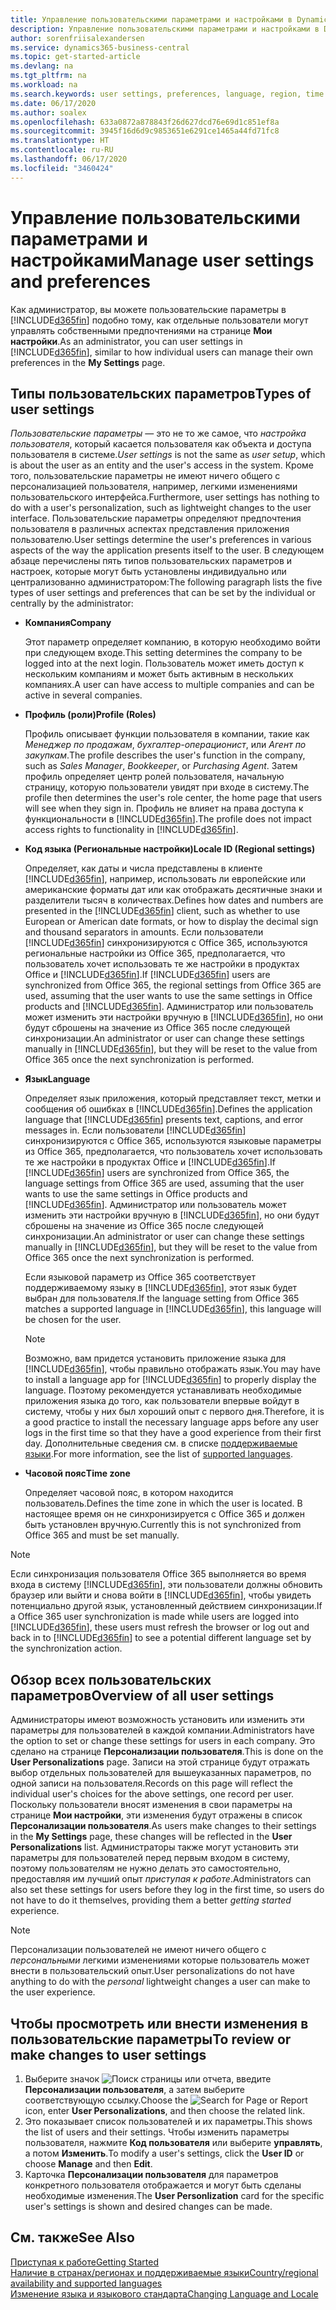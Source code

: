 ```yaml
---
title: Управление пользовательскими параметрами и настройками в Dynamics 365 Business Central
description: Управление пользовательскими параметрами и настройками в Dynamics 365 Business Central.
author: sorenfriisalexandersen
ms.service: dynamics365-business-central
ms.topic: get-started-article
ms.devlang: na
ms.tgt_pltfrm: na
ms.workload: na
ms.search.keywords: user settings, preferences, language, region, time zone, regional settings
ms.date: 06/17/2020
ms.author: soalex
ms.openlocfilehash: 633a0872a878843f26d627dcd76e69d1c851ef8a
ms.sourcegitcommit: 3945f16d6d9c9853651e6291ce1465a44fd71fc8
ms.translationtype: HT
ms.contentlocale: ru-RU
ms.lasthandoff: 06/17/2020
ms.locfileid: "3460424"
---
```

# <a name="manage-user-settings-and-preferences"></a><span data-ttu-id="d9c13-103">Управление пользовательскими параметрами и настройками</span><span class="sxs-lookup"><span data-stu-id="d9c13-103">Manage user settings and preferences</span></span>

<span data-ttu-id="d9c13-104">Как администратор, вы можете пользовательские параметры в [!INCLUDE[d365fin](includes/d365fin_md.md)] подобно тому, как отдельные пользователи могут управлять собственными предпочтениями на странице **Мои настройки**.</span><span class="sxs-lookup"><span data-stu-id="d9c13-104">As an administrator, you can user settings in [!INCLUDE[d365fin](includes/d365fin_md.md)], similar to how individual users can manage their own preferences in the **My Settings** page.</span></span>  

## <a name="types-of-user-settings"></a><span data-ttu-id="d9c13-105">Типы пользовательских параметров</span><span class="sxs-lookup"><span data-stu-id="d9c13-105">Types of user settings</span></span>

<span data-ttu-id="d9c13-106">*Пользовательские параметры* — это не то же самое, что *настройка пользователя*, который касается пользователя как объекта и доступа пользователя в системе.</span><span class="sxs-lookup"><span data-stu-id="d9c13-106">*User settings* is not the same as *user setup*, which is about the user as an entity and the user's access in the system.</span></span> <span data-ttu-id="d9c13-107">Кроме того, пользовательские параметры не имеют ничего общего с персонализацией пользователя, например, легкими изменениями пользовательского интерфейса.</span><span class="sxs-lookup"><span data-stu-id="d9c13-107">Furthermore, user settings has nothing to do with a user's personalization, such as lightweight changes to the user interface.</span></span> <span data-ttu-id="d9c13-108">Пользовательские параметры определяют предпочтения пользователя в различных аспектах представления приложения пользователю.</span><span class="sxs-lookup"><span data-stu-id="d9c13-108">User settings determine the user's preferences in various aspects of the way the application presents itself to the user.</span></span> <span data-ttu-id="d9c13-109">В следующем абзаце перечислены пять типов пользовательских параметров и настроек, которые могут быть установлены индивидуально или централизованно администратором:</span><span class="sxs-lookup"><span data-stu-id="d9c13-109">The following paragraph lists the five types of user settings and preferences that can be set by the individual or centrally by the administrator:</span></span>

- <span data-ttu-id="d9c13-110">**Компания**</span><span class="sxs-lookup"><span data-stu-id="d9c13-110">**Company**</span></span>  

  <span data-ttu-id="d9c13-111">Этот параметр определяет компанию, в которую необходимо войти при следующем входе.</span><span class="sxs-lookup"><span data-stu-id="d9c13-111">This setting determines the company to be logged into at the next login.</span></span> <span data-ttu-id="d9c13-112">Пользователь может иметь доступ к нескольким компаниям и может быть активным в нескольких компаниях.</span><span class="sxs-lookup"><span data-stu-id="d9c13-112">A user can have access to multiple companies and can be active in several companies.</span></span>

- <span data-ttu-id="d9c13-113">**Профиль (роли)**</span><span class="sxs-lookup"><span data-stu-id="d9c13-113">**Profile (Roles)**</span></span>  

  <span data-ttu-id="d9c13-114">Профиль описывает функции пользователя в компании, такие как *Менеджер по продажам*, *бухгалтер-операционист*, или *Агент по закупкам*.</span><span class="sxs-lookup"><span data-stu-id="d9c13-114">The profile describes the user's function in the company, such as *Sales Manager*, *Bookkeeper*, or *Purchasing Agent*.</span></span> <span data-ttu-id="d9c13-115">Затем профиль определяет центр ролей пользователя, начальную страницу, которую пользователи увидят при входе в систему.</span><span class="sxs-lookup"><span data-stu-id="d9c13-115">The profile then determines the user's role center, the home page that users will see when they sign in.</span></span> <span data-ttu-id="d9c13-116">Профиль не влияет на права доступа к функциональности в [!INCLUDE[d365fin](includes/d365fin_md.md)].</span><span class="sxs-lookup"><span data-stu-id="d9c13-116">The profile does not impact access rights to functionality in [!INCLUDE[d365fin](includes/d365fin_md.md)].</span></span>  

- <span data-ttu-id="d9c13-117">**Код языка (Региональные настройки)**</span><span class="sxs-lookup"><span data-stu-id="d9c13-117">**Locale ID (Regional settings)**</span></span>  

  <span data-ttu-id="d9c13-118">Определяет, как даты и числа представлены в клиенте [!INCLUDE[d365fin](includes/d365fin_md.md)], например, использовать ли европейские или американские форматы дат или как отображать десятичные знаки и разделители тысяч в количествах.</span><span class="sxs-lookup"><span data-stu-id="d9c13-118">Defines how dates and numbers are presented in the [!INCLUDE[d365fin](includes/d365fin_md.md)] client, such as whether to use European or American date formats, or how to display the decimal sign and thousand separators in amounts.</span></span> <span data-ttu-id="d9c13-119">Если пользователи [!INCLUDE[d365fin](includes/d365fin_md.md)] синхронизируются с Office 365, используются региональные настройки из Office 365, предполагается, что пользователь хочет использовать те же настройки в продуктах Office и [!INCLUDE[d365fin](includes/d365fin_md.md)].</span><span class="sxs-lookup"><span data-stu-id="d9c13-119">If [!INCLUDE[d365fin](includes/d365fin_md.md)] users are synchronized from Office 365, the regional settings from Office 365 are used, assuming that the user wants to use the same settings in Office products and [!INCLUDE[d365fin](includes/d365fin_md.md)].</span></span> <span data-ttu-id="d9c13-120">Администратор или пользователь может изменить эти настройки вручную в [!INCLUDE[d365fin](includes/d365fin_md.md)], но они будут сброшены на значение из Office 365 после следующей синхронизации.</span><span class="sxs-lookup"><span data-stu-id="d9c13-120">An administrator or user can change these settings manually in [!INCLUDE[d365fin](includes/d365fin_md.md)], but they will be reset to the value from Office 365 once the next synchronization is performed.</span></span>

- <span data-ttu-id="d9c13-121">**Язык**</span><span class="sxs-lookup"><span data-stu-id="d9c13-121">**Language**</span></span>  

  <span data-ttu-id="d9c13-122">Определяет язык приложения, который представляет текст, метки и сообщения об ошибках в [!INCLUDE[d365fin](includes/d365fin_md.md)].</span><span class="sxs-lookup"><span data-stu-id="d9c13-122">Defines the application language that [!INCLUDE[d365fin](includes/d365fin_md.md)] presents text, captions, and error messages in.</span></span> <span data-ttu-id="d9c13-123">Если пользователи [!INCLUDE[d365fin](includes/d365fin_md.md)] синхронизируются с Office 365, используются языковые параметры из Office 365, предполагается, что пользователь хочет использовать те же настройки в продуктах Office и [!INCLUDE[d365fin](includes/d365fin_md.md)].</span><span class="sxs-lookup"><span data-stu-id="d9c13-123">If [!INCLUDE[d365fin](includes/d365fin_md.md)] users are synchronized from Office 365, the language settings from Office 365 are used, assuming that the user wants to use the same settings in Office products and [!INCLUDE[d365fin](includes/d365fin_md.md)].</span></span> <span data-ttu-id="d9c13-124">Администратор или пользователь может изменить эти настройки вручную в [!INCLUDE[d365fin](includes/d365fin_md.md)], но они будут сброшены на значение из Office 365 после следующей синхронизации.</span><span class="sxs-lookup"><span data-stu-id="d9c13-124">An administrator or user can change these settings manually in [!INCLUDE[d365fin](includes/d365fin_md.md)], but they will be reset to the value from Office 365 once the next synchronization is performed.</span></span>

  <span data-ttu-id="d9c13-125">Если языковой параметр из Office 365 соответствует поддерживаемому языку в [!INCLUDE[d365fin](includes/d365fin_md.md)], этот язык будет выбран для пользователя.</span><span class="sxs-lookup"><span data-stu-id="d9c13-125">If the language setting from Office 365 matches a supported language in [!INCLUDE[d365fin](includes/d365fin_md.md)], this language will be chosen for the user.</span></span>  

  > [!NOTE]
  > <span data-ttu-id="d9c13-126">Возможно, вам придется установить приложение языка для [!INCLUDE[d365fin](includes/d365fin_md.md)], чтобы правильно отображать язык.</span><span class="sxs-lookup"><span data-stu-id="d9c13-126">You may have to install a language app for [!INCLUDE[d365fin](includes/d365fin_md.md)] to properly display the language.</span></span> <span data-ttu-id="d9c13-127">Поэтому рекомендуется устанавливать необходимые приложения языка до того, как пользователи впервые войдут в систему, чтобы у них был хороший опыт с первого дня.</span><span class="sxs-lookup"><span data-stu-id="d9c13-127">Therefore, it is a good practice to install the necessary language apps before any user logs in the first time so that they have a good experience from their first day.</span></span> <span data-ttu-id="d9c13-128">Дополнительные сведения см. в списке [поддерживаемые языки](/dynamics365/business-central/dev-itpro/compliance/apptest-countries-and-translations).</span><span class="sxs-lookup"><span data-stu-id="d9c13-128">For more information, see the list of [supported languages](/dynamics365/business-central/dev-itpro/compliance/apptest-countries-and-translations).</span></span>  
  
- <span data-ttu-id="d9c13-129">**Часовой пояс**</span><span class="sxs-lookup"><span data-stu-id="d9c13-129">**Time zone**</span></span>  

  <span data-ttu-id="d9c13-130">Определяет часовой пояс, в котором находится пользователь.</span><span class="sxs-lookup"><span data-stu-id="d9c13-130">Defines the time zone in which the user is located.</span></span> <span data-ttu-id="d9c13-131">В настоящее время он не синхронизируется с Office 365 и должен быть установлен вручную.</span><span class="sxs-lookup"><span data-stu-id="d9c13-131">Currently this is not synchronized from Office 365 and must be set manually.</span></span>  

> [!NOTE]
> <span data-ttu-id="d9c13-132">Если синхронизация пользователя Office 365 выполняется во время входа в систему [!INCLUDE[d365fin](includes/d365fin_md.md)], эти пользователи должны обновить браузер или выйти и снова войти в [!INCLUDE[d365fin](includes/d365fin_md.md)], чтобы увидеть потенциально другой язык, установленный действием синхронизации.</span><span class="sxs-lookup"><span data-stu-id="d9c13-132">If a Office 365 user synchronization is made while users are logged into [!INCLUDE[d365fin](includes/d365fin_md.md)], these users must refresh the browser or log out and back in to [!INCLUDE[d365fin](includes/d365fin_md.md)] to see a potential different language set by the synchronization action.</span></span>

## <a name="overview-of-all-user-settings"></a><span data-ttu-id="d9c13-133">Обзор всех пользовательских параметров</span><span class="sxs-lookup"><span data-stu-id="d9c13-133">Overview of all user settings</span></span>

<span data-ttu-id="d9c13-134">Администраторы имеют возможность установить или изменить эти параметры для пользователей в каждой компании.</span><span class="sxs-lookup"><span data-stu-id="d9c13-134">Administrators have the option to set or change these settings for users in each company.</span></span> <span data-ttu-id="d9c13-135">Это сделано на странице **Персонализации пользователя**.</span><span class="sxs-lookup"><span data-stu-id="d9c13-135">This is done on the **User Personalizations** page.</span></span> <span data-ttu-id="d9c13-136">Записи на этой странице будут отражать выбор отдельных пользователей для вышеуказанных параметров, по одной записи на пользователя.</span><span class="sxs-lookup"><span data-stu-id="d9c13-136">Records on this page will reflect the individual user's choices for the above settings, one record per user.</span></span> <span data-ttu-id="d9c13-137">Поскольку пользователи вносят изменения в свои параметры на странице **Мои настройки**, эти изменения будут отражены в список **Персонализации пользователя**.</span><span class="sxs-lookup"><span data-stu-id="d9c13-137">As users make changes to their settings in the **My Settings** page, these changes will be reflected in the **User Personalizations** list.</span></span> <span data-ttu-id="d9c13-138">Администраторы также могут установить эти параметры для пользователей перед первым входом в систему, поэтому пользователям не нужно делать это самостоятельно, предоставляя им лучший опыт *приступая к работе*.</span><span class="sxs-lookup"><span data-stu-id="d9c13-138">Administrators can also set these settings for users before they log in the first time, so users do not have to do it themselves, providing them a better *getting started* experience.</span></span>

> [!NOTE]
> <span data-ttu-id="d9c13-139">Персонализации пользователей не имеют ничего общего с *персональными* легкими изменениями которые пользователь может внести в пользовательский опыт.</span><span class="sxs-lookup"><span data-stu-id="d9c13-139">User personalizations do not have anything to do with the *personal* lightweight changes a user can make to the user experience.</span></span>

## <a name="to-review-or-make-changes-to-user-settings"></a><span data-ttu-id="d9c13-140">Чтобы просмотреть или внести изменения в пользовательские параметры</span><span class="sxs-lookup"><span data-stu-id="d9c13-140">To review or make changes to user settings</span></span>

1. <span data-ttu-id="d9c13-141">Выберите значок ![Поиск страницы или отчета](media/ui-search/search_small.png "Значок поиска страницы или отчета"), введите **Персонализации пользователя**, а затем выберите соответствующую ссылку.</span><span class="sxs-lookup"><span data-stu-id="d9c13-141">Choose the ![Search for Page or Report](media/ui-search/search_small.png "Search for Page or Report icon") icon, enter **User Personalizations**, and then choose the related link.</span></span>
2. <span data-ttu-id="d9c13-142">Это показывает список пользователей и их параметры.</span><span class="sxs-lookup"><span data-stu-id="d9c13-142">This shows the list of users and their settings.</span></span> <span data-ttu-id="d9c13-143">Чтобы изменить параметры пользователя, нажмите **Код пользователя** или выберите **управлять**, а потом **Изменить**.</span><span class="sxs-lookup"><span data-stu-id="d9c13-143">To modify a user's settings, click the **User ID** or choose **Manage** and then **Edit**.</span></span>
3. <span data-ttu-id="d9c13-144">Карточка **Персонализации пользователя** для параметров конкретного пользователя отображается и могут быть сделаны необходимые изменения.</span><span class="sxs-lookup"><span data-stu-id="d9c13-144">The **User Personlization** card for the specific user's settings is shown and desired changes can be made.</span></span>  

## <a name="see-also"></a><span data-ttu-id="d9c13-145">См. также</span><span class="sxs-lookup"><span data-stu-id="d9c13-145">See Also</span></span>

[<span data-ttu-id="d9c13-146">Приступая к работе</span><span class="sxs-lookup"><span data-stu-id="d9c13-146">Getting Started</span></span>](product-get-started.md)  
[<span data-ttu-id="d9c13-147">Наличие в странах/регионах и поддерживаемые языки</span><span class="sxs-lookup"><span data-stu-id="d9c13-147">Country/regional availability and supported languages</span></span>](/dynamics365/business-central/dev-itpro/compliance/apptest-countries-and-translations)  
[<span data-ttu-id="d9c13-148">Изменение языка и языкового стандарта</span><span class="sxs-lookup"><span data-stu-id="d9c13-148">Changing Language and Locale</span></span>](about-locale-language.md)  
